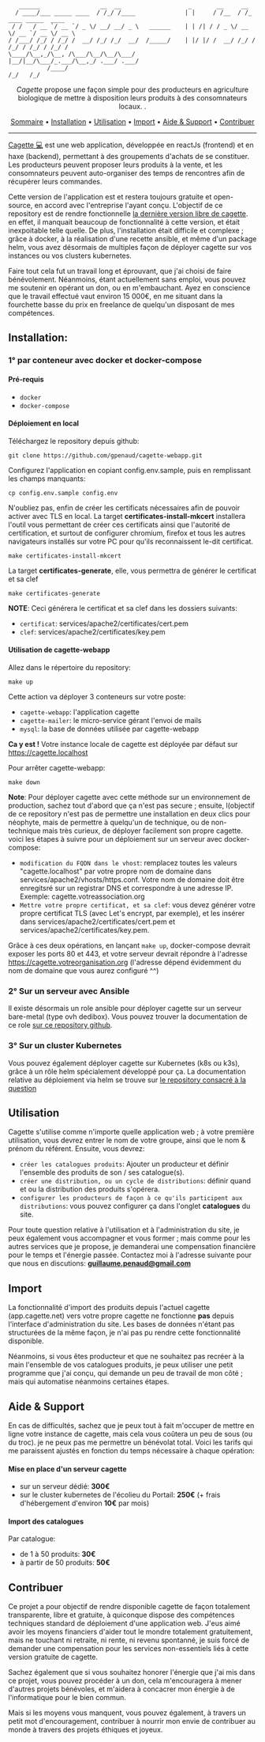 ```

   ______                 __  __                   _       __     __                    
  / ____/___ _____ ____  / /_/ /____              | |     / /__  / /_  ____ _____  ____
 / /   / __ `/ __ `/ _ \/ __/ __/ _ \   ______    | | /| / / _ \/ __ \/ __ `/ __ \/ __ \
/ /___/ /_/ / /_/ /  __/ /_/ /_/  __/  /_____/    | |/ |/ /  __/ /_/ / /_/ / /_/ / /_/ /
\____/\__,_/\__, /\___/\__/\__/\___/              |__/|__/\___/_.___/\__,_/ .___/ .___/
           /____/                                                        /_/   /_/      

```

<p align="center">
  <i>Cagette</i> propose une façon simple pour des producteurs en agriculture biologique de mettre à disposition leurs produits à des consomnateurs locaux. .
</p>

<p align="center">
  <a href="#sommaire">Sommaire</a> •
  <a href="#installation">Installation</a> •
  <a href="#utilisation">Utilisation</a> •
  <a href="#import">Import</a> •
  <a href="#aide&support">Aide & Support</a> •
  <a href="#contribuer">Contribuer</a>

</p>

---

[Cagette 💻](https://github/gpenaud/cagette-webapp) est une web application, développée en reactJs (frontend) et en haxe (backend), permettant à des groupements d'achats de se constituer. Les producteurs peuvent proposer leurs produits à la vente, et les consomnateurs peuvent auto-organiser des temps de rencontres afin de récupérer leurs commandes.

Cette version de l'application est et restera toujours gratuite et open-source, en accord avec l'entreprise l'ayant conçu. L'objectif de ce repository est de rendre fonctionnelle [la dernière version libre de cagette](https://github.com/CagetteNet/cagette/releases/tag/last_full_haxe_cagette). en effet, il manquait beaucoup de fonctionnalité à cette version, et était inexpoitable telle quelle. De plus, l'installation était difficile et complexe ; grâce à docker, à la réalisation d'une recette ansible, et même d'un package helm, vous avez désormais de multiples façon de déployer cagette sur vos instances ou vos clusters kubernetes.    

Faire tout cela fut un travail long et éprouvant, que j'ai choisi de faire bénévolement. Néanmoins, étant actuellement sans emploi, vous pouvez me soutenir en opérant un don, ou en m'embauchant. Ayez en conscience que le travail effectué vaut environ 15 000€, en me situant dans la fourchette basse du prix en freelance de quelqu'un disposant de mes compétences.

## Installation:

### 1° par conteneur avec docker et docker-compose

#### Pré-requis
* `docker`
* `docker-compose`

#### Déploiement en local

Téléchargez le repository depuis github:
```
git clone https://github.com/gpenaud/cagette-webapp.git
```

Configurez l'application en copiant config.env.sample, puis en remplissant les champs manquants:
```
cp config.env.sample config.env
```

N'oubliez pas, enfin de créer les certificats nécessaires afin de pouvoir activer avec TLS en local.
La target **certificates-install-mkcert** installera l'outil vous permettant de créer ces certificats
ainsi que l'autorité de certification, et surtout de configurer chromium, firefox et tous les autres
navigateurs installés sur votre PC pour qu'ils reconnaissent le-dit certificat.
```
make certificates-install-mkcert
```

La target **certificates-generate**, elle, vous permettra de générer le certificat et sa clef
```
make certificates-generate
```

**NOTE**: Ceci générera le certificat et sa clef dans les dossiers suivants:
* `certificat`: services/apache2/certificates/cert.pem
* `clef`: services/apache2/certificates/key.pem




#### Utilisation de cagette-webapp

Allez dans le répertoire du repository:
```
make up
```

Cette action va déployer 3 conteneurs sur votre poste:
* `cagette-webapp`: l'application cagette
* `cagette-mailer`: le micro-service gérant l'envoi de mails
* `mysql`: la base de données utilisée par cagette-webapp

**Ca y est !** Votre instance locale de cagette est déployée par défaut sur https://cagette.localhost

Pour arrêter cagette-webapp:
```
make down
```

**Note**: Pour déployer cagette avec cette méthode sur un environnement de production, sachez tout d'abord que ça n'est pas secure ; ensuite, l(objectif de ce repository n'est pas de permettre une installation en deux clics pour néophyte, mais de permettre à quelqu'un de technique, ou de non-technique mais très curieux, de déployer facilement son propre cagette. voici les étapes à suivre pour un déploiement sur un serveur avec docker-compose:
* `modification du FQDN dans le vhost`: remplacez toutes les valeurs "cagette.localhost" par votre propre nom de domaine dans services/apache2/vhosts/https.conf. Votre nom de domaine doit être enregitsré sur un registrar DNS et correspondre à une adresse IP. Exemple: cagette.votreassociation.org
* `Mettre votre propre certificat, et sa clef`: vous devez générer votre propre certificat TLS (avec Let's encrypt, par exemple), et les insérer dans services/apache2/certificates/cert.pem et services/apache2/certificates/key.pem.

Grâce à ces deux opérations, en lançant `make up`, docker-compose devrait exposer les ports 80 et 443, et votre serveur devrait répondre à l'adresse https://cagette.votreorganisation.org (l'adresse dépend évidemment du nom de domaine que vous aurez configuré ^^)

### 2° Sur un serveur avec Ansible

Il existe désormais un role ansible pour déployer cagette sur un serveur bare-metal (type ovh dedibox). Vous pouvez trouver la documentation de ce role [sur ce repository github](https://github.com/gpenaud/ansible-role-cagette).

### 3° Sur un cluster Kubernetes

Vous pouvez également déployer cagette sur Kubernetes (k8s ou k3s), grâce à un rôle helm spécialement développé pour ça. La documentation relative au déploiement via helm se trouve sur [le repository consacré à la question](https://github.com/gpenaud/helm-cagette)

## Utilisation

Cagette s'utilise comme n'importe quelle application web ; à votre première utilisation, vous devrez entrer le nom de votre groupe, ainsi que le nom & prénom du référent. Ensuite, vous devrez:

* `créer les catalogues produits`: Ajouter un producteur et définir l'ensemble des produits de son / ses catalogue(s).  
* `créer une distribution, ou un cycle de distributions`: définir quand et ou la distribution des produits s'opérera.  
* `configurer les producteurs de façon à ce qu'ils participent aux distributions`: vous pouvez configurer ça dans l'onglet **catalogues** du site.

Pour toute question relative à l'utilisation et à l'administration du site, je peux également vous accompagner et vous former ; mais comme pour les autres services que je propose, je demanderai une compensation financière pour le temps et l'énergie passée. Contactez moi à l'adresse suivante pour que nous en discutions: **guillaume.penaud@gmail.com**

## Import

La fonctionnalité d'import des produits depuis l'actuel cagette (app.cagette.net) vers votre propre cagette ne fonctionne **pas** depuis l'interface d'administration du site. Les bases de données n'étant pas structurées de la même façon, je n'ai pas pu rendre cette fonctionnalité disponible.

Néanmoins, si vous êtes producteur et que ne souhaitez pas recréer à la main l'ensemble de vos catalogues produits, je peux utiliser une petit programme que j'ai conçu, qui demande un peu de travail de mon côté ; mais qui automatise néanmoins certaines étapes.

## Aide & Support

En cas de difficultés, sachez que je peux tout à fait m'occuper de mettre en ligne votre instance de cagette, mais cela vous coûtera un peu de sous (ou du troc). je ne peux pas me permettre un bénévolat total. Voici les tarifs qui me paraissent ajustés en fonction du temps nécessaire à chaque opération:

#### Mise en place d'un serveur cagette
* sur un serveur dédié: **300€**
* sur le cluster kubernetes de l'écolieu du Portail: **250€** (+ frais d'hébergement d'environ **10€** par mois)

#### Import des catalogues
Par catalogue:
* de 1 à 50 produits: **30€**
* à partir de 50 produits: **50€**

## Contribuer

Ce projet a pour objectif de rendre disponible cagette de façon totalement transparente, libre et gratuite, à quiconque dispose des compétences techniques standard de déploiement d'une application web. J'eus aimé avoir les moyens financiers d'aider tout le mondre totalement gratuitement, mais ne touchant ni retraite, ni rente, ni revenu spontanné, je suis forcé de demander une compensation pour les services non-essentiels liés à cette version gratuite de cagette.

Sachez également que si vous souhaitez honorer l'énergie que j'ai mis dans ce projet, vous pouvez procéder à un don, cela m'encouragera à mener d'autres projets bénévoles, et m'aidera à concacrer mon énergie à de l'informatique pour le bien commun.

Mais si les moyens vous manquent, vous pouvez également, à travers un petit mot d'encouragement, contribuer à nourrir mon envie de contribuer au monde à travers des projets éthiques et joyeux.

